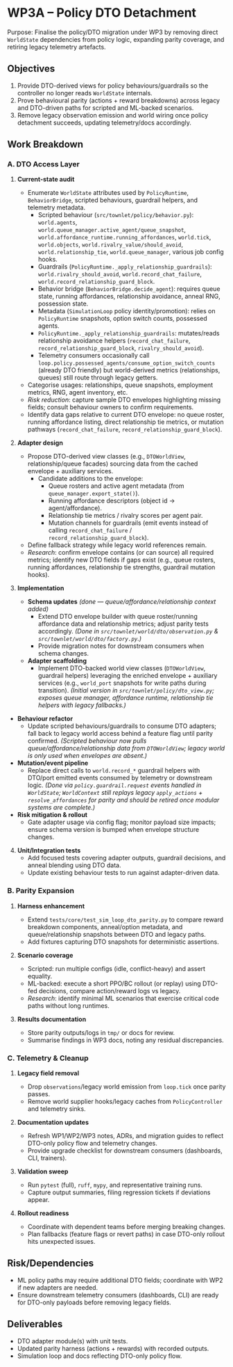 # WP3A – Policy DTO Detachment

Purpose: Finalise the policy/DTO migration under WP3 by removing direct
`WorldState` dependencies from policy logic, expanding parity coverage, and
retiring legacy telemetry artefacts.

## Objectives

1. Provide DTO-derived views for policy behaviours/guardrails so the controller
   no longer reads `WorldState` internals.
2. Prove behavioural parity (actions + reward breakdowns) across legacy and
   DTO-driven paths for scripted and ML-backed scenarios.
3. Remove legacy observation emission and world wiring once policy detachment
   succeeds, updating telemetry/docs accordingly.

## Work Breakdown

### A. DTO Access Layer

1. **Current-state audit**
   - Enumerate `WorldState` attributes used by `PolicyRuntime`, `BehaviorBridge`,
     scripted behaviours, guardrail helpers, and telemetry metadata.
     - Scripted behaviour (`src/townlet/policy/behavior.py`): `world.agents`,
       `world.queue_manager.active_agent/queue_snapshot`,
       `world.affordance_runtime.running_affordances`, `world.tick`,
       `world.objects`, `world.rivalry_value/should_avoid`,
       `world.relationship_tie`, `world.queue_manager`, various job config hooks.
     - Guardrails (`PolicyRuntime._apply_relationship_guardrails`):
       `world.rivalry_should_avoid`, `world.record_chat_failure`,
       `world.record_relationship_guard_block`.
     - Behavior bridge (`BehaviorBridge.decide_agent`): requires queue state,
       running affordances, relationship avoidance, anneal RNG, possession state.
     - Metadata (`SimulationLoop` policy identity/promotion): relies on
       `PolicyRuntime` snapshots, option switch counts, possessed agents.
      - `PolicyRuntime._apply_relationship_guardrails`: mutates/reads
        relationship avoidance helpers (`record_chat_failure`,
        `record_relationship_guard_block`, `rivalry_should_avoid`).
     - Telemetry consumers occasionally call
       `loop.policy.possessed_agents/consume_option_switch_counts` (already DTO
       friendly) but world-derived metrics (relationships, queues) still route
       through legacy getters.
   - Categorise usages: relationships, queue snapshots, employment metrics,
     RNG, agent inventory, etc.
   - *Risk reduction*: capture sample DTO envelopes highlighting missing fields;
     consult behaviour owners to confirm requirements.
   - Identify data gaps relative to current DTO envelope: no queue roster,
     running affordance listing, direct relationship tie metrics, or mutation
     pathways (`record_chat_failure`, `record_relationship_guard_block`).

2. **Adapter design**
    - Propose DTO-derived view classes (e.g., `DTOWorldView`, relationship/queue
      facades) sourcing data from the cached envelope + auxiliary services.
      * Candidate additions to the envelope:
        - Queue rosters and active agent metadata (from
          `queue_manager.export_state()`).
        - Running affordance descriptors (object id → agent/affordance).
        - Relationship tie metrics / rivalry scores per agent pair.
        - Mutation channels for guardrails (emit events instead of calling
          `record_chat_failure` / `record_relationship_guard_block`).
   - Define fallback strategy while legacy world references remain.
   - *Research*: confirm envelope contains (or can source) all required metrics;
     identify new DTO fields if gaps exist (e.g., queue rosters, running
     affordances, relationship tie strengths, guardrail mutation hooks).

3. **Implementation**
   - **Schema updates** *(done — queue/affordance/relationship context added)*
     - Extend DTO envelope builder with queue roster/running affordance data and
       relationship metrics; adjust parity tests accordingly. *(Done in
       `src/townlet/world/dto/observation.py` & `src/townlet/world/dto/factory.py`.)*
     - Provide migration notes for downstream consumers when schema changes.
   - **Adapter scaffolding**
     - Implement DTO-backed world view classes (`DTOWorldView`, guardrail helpers)
       leveraging the enriched envelope + auxiliary services (e.g.,
       `world_port` snapshots for write paths during transition). *(Initial
       version in `src/townlet/policy/dto_view.py`; exposes queue manager,
       affordance runtime, relationship tie helpers with legacy fallbacks.)*
  - **Behaviour refactor**
    - Update scripted behaviours/guardrails to consume DTO adapters; fall back
      to legacy world access behind a feature flag until parity confirmed.
      *(Scripted behaviour now pulls queue/affordance/relationship data from
      `DTOWorldView`; legacy world is only used when envelopes are absent.)*
  - **Mutation/event pipeline**
    - Replace direct calls to `world.record_*` guardrail helpers with DTO/port
      emitted events consumed by telemetry or downstream logic. *(Done via
      `policy.guardrail.request` events handled in `WorldState`; `WorldContext`
      still replays legacy `apply_actions` + `resolve_affordances` for parity and
      should be retired once modular systems are complete.)*
   - **Risk mitigation & rollout**
     - Gate adapter usage via config flag; monitor payload size impacts; ensure
       schema version is bumped when envelope structure changes.

4. **Unit/Integration tests**
   - Add focused tests covering adapter outputs, guardrail decisions, and
     anneal blending using DTO data.
   - Update existing behaviour tests to run against adapter-driven data.

### B. Parity Expansion

1. **Harness enhancement**
   - Extend `tests/core/test_sim_loop_dto_parity.py` to compare reward
     breakdown components, anneal/option metadata, and queue/relationship
     snapshots between DTO and legacy paths.
   - Add fixtures capturing DTO snapshots for deterministic assertions.

2. **Scenario coverage**
   - Scripted: run multiple configs (idle, conflict-heavy) and assert equality.
   - ML-backed: execute a short PPO/BC rollout (or replay) using DTO-fed
     decisions, compare action/reward logs vs legacy.
   - *Research*: identify minimal ML scenarios that exercise critical code paths
     without long runtimes.

3. **Results documentation**
   - Store parity outputs/logs in `tmp/` or docs for review.
   - Summarise findings in WP3 docs, noting any residual discrepancies.

### C. Telemetry & Cleanup

1. **Legacy field removal**
   - Drop `observations`/legacy world emission from `loop.tick` once parity
     passes.
   - Remove world supplier hooks/legacy caches from `PolicyController` and
     telemetry sinks.

2. **Documentation updates**
   - Refresh WP1/WP2/WP3 notes, ADRs, and migration guides to reflect DTO-only
     policy flow and telemetry changes.
   - Provide upgrade checklist for downstream consumers (dashboards, CLI,
     trainers).

3. **Validation sweep**
   - Run `pytest` (full), `ruff`, `mypy`, and representative training runs.
   - Capture output summaries, filing regression tickets if deviations appear.

4. **Rollout readiness**
   - Coordinate with dependent teams before merging breaking changes.
   - Plan fallbacks (feature flags or revert paths) in case DTO-only rollout hits
     unexpected issues.

## Risk/Dependencies
- ML policy paths may require additional DTO fields; coordinate with WP2 if new
  adapters are needed.
- Ensure downstream telemetry consumers (dashboards, CLI) are ready for DTO-only
  payloads before removing legacy fields.

## Deliverables
- DTO adapter module(s) with unit tests.
- Updated parity harness (actions + rewards) with recorded outputs.
- Simulation loop and docs reflecting DTO-only policy flow.
